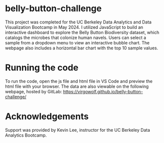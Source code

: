 # belly-button-challenge
This project was completed for the UC Berkeley Data Analytics and Data Visualization Bootcamp in May 2024.
I utilized JavaScript to build an interactive dashboard to explore the Belly Button Biodiversity dataset, which catalogs the microbes that colonize human navels.
Users can select a sample from a dropdown menu to view an interactive bubble chart. The webpage also includes a horizontal bar chart with the top 10 sample values.

# Running the code
To run the code, open the js file and html file in VS Code and preview the html file with your browser.
The data are also viewable on the following webpage, hosted by GitLab: https://virgowolf.github.io/belly-button-challenge/

# Acknowledgements
Support was provided by Kevin Lee, instructor for the UC Berkeley Data Analytics Bootcamp.
